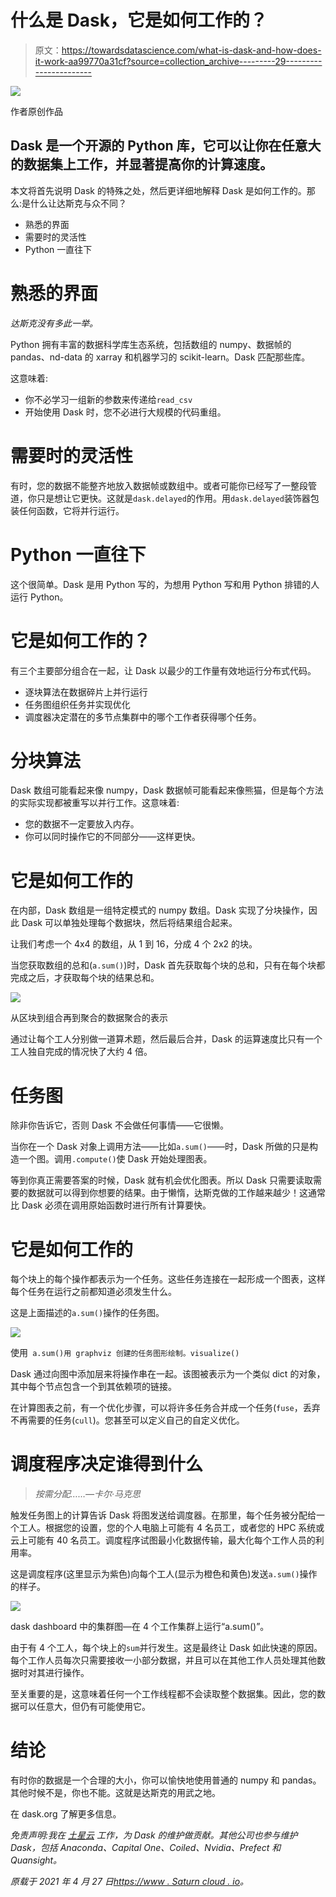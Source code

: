 # 什么是 Dask，它是如何工作的？

> 原文：<https://towardsdatascience.com/what-is-dask-and-how-does-it-work-aa99770a31cf?source=collection_archive---------29----------------------->

![](img/7fa68dc9c5c1b0686736a38e9f6a7358.png)

作者原创作品

## Dask 是一个开源的 Python 库，它可以让你在任意大的数据集上工作，并显著提高你的计算速度。

本文将首先说明 Dask 的特殊之处，然后更详细地解释 Dask 是如何工作的。那么:是什么让达斯克与众不同？

*   熟悉的界面
*   需要时的灵活性
*   Python 一直往下

# 熟悉的界面

*达斯克没有多此一举。*

Python 拥有丰富的数据科学库生态系统，包括数组的 numpy、数据帧的 pandas、nd-data 的 xarray 和机器学习的 scikit-learn。Dask 匹配那些库。

这意味着:

*   你不必学习一组新的参数来传递给`read_csv`
*   开始使用 Dask 时，您不必进行大规模的代码重组。

# 需要时的灵活性

有时，您的数据不能整齐地放入数据帧或数组中。或者可能你已经写了一整段管道，你只是想让它更快。这就是`dask.delayed`的作用。用`dask.delayed`装饰器包装任何函数，它将并行运行。

# Python 一直往下

这个很简单。Dask 是用 Python 写的，为想用 Python 写和用 Python 排错的人运行 Python。

# 它是如何工作的？

有三个主要部分组合在一起，让 Dask 以最少的工作量有效地运行分布式代码。

*   逐块算法在数据碎片上并行运行
*   任务图组织任务并实现优化
*   调度器决定潜在的多节点集群中的哪个工作者获得哪个任务。

# 分块算法

Dask 数组可能看起来像 numpy，Dask 数据帧可能看起来像熊猫，但是每个方法的实际实现都被重写以并行工作。这意味着:

*   您的数据不一定要放入内存。
*   你可以同时操作它的不同部分——这样更快。

# 它是如何工作的

在内部，Dask 数组是一组特定模式的 numpy 数组。Dask 实现了分块操作，因此 Dask 可以单独处理每个数据块，然后将结果组合起来。

让我们考虑一个 4x4 的数组，从 1 到 16，分成 4 个 2x2 的块。

当您获取数组的总和(`a.sum()`)时，Dask 首先获取每个块的总和，只有在每个块都完成之后，才获取每个块的结果总和。

![](img/4644d68bdb20ec2dc29e574fd6632dd1.png)

从区块到组合再到聚合的数据聚合的表示

通过让每个工人分别做一道算术题，然后最后合并，Dask 的运算速度比只有一个工人独自完成的情况快了大约 4 倍。

# 任务图

除非你告诉它，否则 Dask 不会做任何事情——它很懒。

当你在一个 Dask 对象上调用方法——比如`a.sum()`——时，Dask 所做的只是构造一个图。调用`.compute()`使 Dask 开始处理图表。

等到你真正需要答案的时候，Dask 就有机会优化图表。所以 Dask 只需要读取需要的数据就可以得到你想要的结果。由于懒惰，达斯克做的工作越来越少！这通常比 Dask 必须在调用原始函数时进行所有计算要快。

# 它是如何工作的

每个块上的每个操作都表示为一个任务。这些任务连接在一起形成一个图表，这样每个任务在运行之前都知道必须发生什么。

这是上面描述的`a.sum()`操作的任务图。

![](img/35a37bccb83438cb62b3fe929a55948c.png)

使用` a.sum()用 graphviz 创建的任务图形绘制。visualize()`

Dask 通过向图中添加层来将操作串在一起。该图被表示为一个类似 dict 的对象，其中每个节点包含一个到其依赖项的链接。

在计算图表之前，有一个优化步骤，可以将许多任务合并成一个任务(`fuse`，丢弃不再需要的任务(`cull`)。您甚至可以定义自己的自定义优化。

# 调度程序决定谁得到什么

> *按需分配……—卡尔·马克思*

触发任务图上的计算告诉 Dask 将图发送给调度器。在那里，每个任务被分配给一个工人。根据您的设置，您的个人电脑上可能有 4 名员工，或者您的 HPC 系统或云上可能有 40 名员工。调度程序试图最小化数据传输，最大化每个工作人员的利用率。

这是调度程序(这里显示为紫色)向每个工人(显示为橙色和黄色)发送`a.sum()`操作的样子。

![](img/73767a5b9907a6105d3e988f37784680.png)

dask dashboard 中的集群图—在 4 个工作集群上运行“a.sum()”。

由于有 4 个工人，每个块上的`sum`并行发生。这是最终让 Dask 如此快速的原因。每个工作人员每次只需要接收一小部分数据，并且可以在其他工作人员处理其他数据时对其进行操作。

至关重要的是，这意味着任何一个工作线程都不会读取整个数据集。因此，您的数据可以任意大，但仍有可能使用它。

# 结论

有时你的数据是一个合理的大小，你可以愉快地使用普通的 numpy 和 pandas。其他时候不是，你也不能。这就是达斯克的用武之地。

在 dask.org 了解更多信息。

*免责声明:我在* [*土星云*](https://www.saturncloud.io/s/freehosted/?utm_source=julia%20dask%20blog&utm_medium=try%20saturn) *工作，为 Dask 的维护做贡献。其他公司也参与维护 Dask，包括 Anaconda、Capital One、Coiled、Nvidia、Prefect 和 Quansight。*

*原载于 2021 年 4 月 27 日*[*https://www . Saturn cloud . io*](https://www.saturncloud.io/blog/what-is-dask/)*。*
